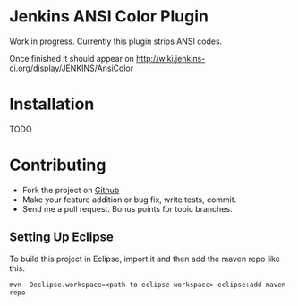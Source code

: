 Jenkins ANSI Color Plugin
=========================

Work in progress. Currently this plugin strips ANSI codes.

Once finished it should appear on http://wiki.jenkins-ci.org/display/JENKINS/AnsiColor

Installation
============

TODO

Contributing
============

* Fork the project on [Github](https://github.com/dblock/jenkins-ansicolor-plugin)
* Make your feature addition or bug fix, write tests, commit.
* Send me a pull request. Bonus points for topic branches.

Setting Up Eclipse
------------------

To build this project in Eclipse, import it and then add the maven repo like this.

	mvn -Declipse.workspace=<path-to-eclipse-workspace> eclipse:add-maven-repo

